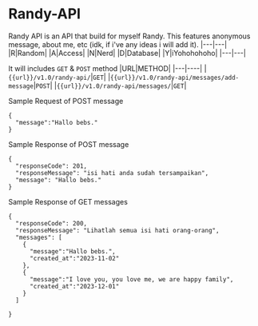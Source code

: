 # Randy-API
Randy API is an API that build for myself Randy. This features anonymous message, about me, etc (idk, if i've any ideas i will add it). 
|---|---|
|R|Random|
|A|Access|
|N|Nerd|
|D|Database|
|Y|iYohohohoho|
|---|---|

It will includes `GET` & `POST` method
|URL|METHOD|
|---|----|
|`{{url}}/v1.0/randy-api/`|`GET`|
|`{{url}}/v1.0/randy-api/messages/add-message`|`POST`|
|`{{url}}/v1.0/randy-api/messages/`|`GET`|

Sample Request of POST message
```
{
  "message":"Hallo bebs."
}
```

Sample Response of POST message
```
{
  "responseCode": 201,
  "responseMessage": "isi hati anda sudah tersampaikan",
  "message": "Hallo bebs."
}
```

Sample Response of GET messages
```
{
  "responseCode": 200,
  "responseMessage": "Lihatlah semua isi hati orang-orang",
  "messages": [
    {
      "message":"Hallo bebs.",
      "created_at":"2023-11-02"
    },
    {
      "message":"I love you, you love me, we are happy family",
      "created_at":"2023-12-01"
    }
  ]

}
```
